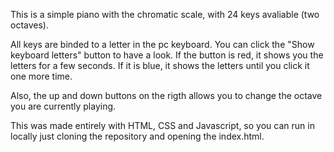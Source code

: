 This is a simple piano with the chromatic scale, with 24 keys avaliable (two octaves).

All keys are binded to a letter in the pc keyboard. You can click the "Show keyboard letters" button to have a look. If the button is red, it shows you the letters for a 
few seconds. If it is blue, it shows the letters until you click it one more time.

Also, the up and down buttons on the rigth allows you to change the octave you are currently playing.

This was made entirely with HTML, CSS and Javascript, so you can run in locally just cloning the repository and opening the index.html.
